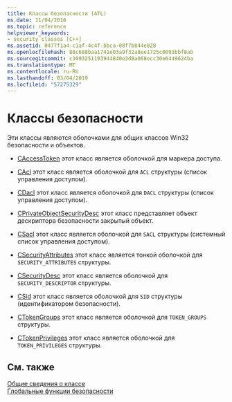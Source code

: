 ```yaml
---
title: Классы безопасности (ATL)
ms.date: 11/04/2016
ms.topic: reference
helpviewer_keywords:
- security classes [C++]
ms.assetid: 0477f1a4-c1af-4c4f-bbca-08f7b844e028
ms.openlocfilehash: 80c688baa1741e03a9f32a8ee1725c0091bbf8ab
ms.sourcegitcommit: c3093251193944840e3d0a068ecc30e6449624ba
ms.translationtype: MT
ms.contentlocale: ru-RU
ms.lasthandoff: 03/04/2019
ms.locfileid: "57275329"
---
```

# <a name="security-classes"></a>Классы безопасности

Эти классы являются оболочками для общих классов Win32 безопасности и объектов.

- [CAccessToken](../atl/reference/caccesstoken-class.md) этот класс является оболочкой для маркера доступа.

- [CAcl](../atl/reference/cacl-class.md) этот класс является оболочкой для `ACL` структуры (список управления доступом).

- [CDacl](../atl/reference/cdacl-class.md) этот класс является оболочкой для `DACL` структуры (список управления доступом).

- [CPrivateObjectSecurityDesc](../atl/reference/cprivateobjectsecuritydesc-class.md) этот класс представляет объект дескриптора безопасности закрытый объект.

- [CSacl](../atl/reference/csacl-class.md) этот класс является оболочкой для `SACL` структуры (системный список управления доступом).

- [CSecurityAttributes](../atl/reference/csecurityattributes-class.md) этот класс является тонкой оболочкой для `SECURITY_ATTRIBUTES` структуры.

- [CSecurityDesc](../atl/reference/csecuritydesc-class.md) этот класс является оболочкой для `SECURITY_DESCRIPTOR` структуры.

- [CSid](../atl/reference/csid-class.md) этот класс является оболочкой для `SID` структуры (идентификатором безопасности).

- [CTokenGroups](../atl/reference/ctokengroups-class.md) этот класс является оболочкой для `TOKEN_GROUPS` структуры.

- [CTokenPrivileges](../atl/reference/ctokenprivileges-class.md) этот класс является оболочкой для `TOKEN_PRIVILEGES` структуры.

## <a name="see-also"></a>См. также

[Общие сведения о классе](../atl/atl-class-overview.md)<br/>
[Глобальные функции безопасности](../atl/reference/security-global-functions.md)
